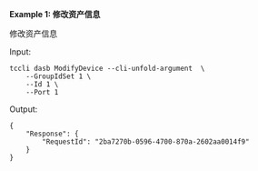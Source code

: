 **Example 1: 修改资产信息**

修改资产信息

Input: 

```
tccli dasb ModifyDevice --cli-unfold-argument  \
    --GroupIdSet 1 \
    --Id 1 \
    --Port 1
```

Output: 
```
{
    "Response": {
        "RequestId": "2ba7270b-0596-4700-870a-2602aa0014f9"
    }
}
```

